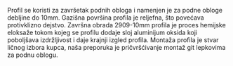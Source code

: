Profil se koristi za završetak podnih obloga i namenjen je za podne obloge debljine do 10mm.
Gazišna površina profila je reljefna, što povećava protivklizno dejstvo.
Završna obrada 2909-10mm profila je proces hemijske eloksaže tokom kojeg se profilu dodaje sloj aluminijum oksida koji poboljšava izdržljivost i daje krajnji izgled profila.
Montaža profila je stvar ličnog izbora kupca, naša preporuka je pričvršćivanje montaž git lepkovima za podnu oblogu.